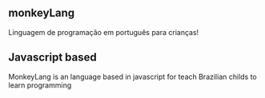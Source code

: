 ## monkeyLang
Linguagem de programação em português para crianças!

## Javascript based
MonkeyLang is an language based in javascript for teach Brazilian childs to learn programming
